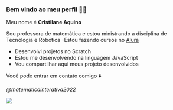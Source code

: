 ### Bem vindo ao meu perfil 👩‍🏫 

Meu nome é **Cristilane Aquino**

Sou professora de matemática e estou ministrando a disciplina de Tecnologia e Robótica
-Estou fazendo cursos no [Alura](https;//allura.com.br)
- Desenvolvi projetos no Scratch
- Estou me desenvolvendo na linguagem JavaScript
- Vou compartilhar aqui meus projeto desenvolvidos

Você pode entrar em contato comigo ⬇️

_@matematicainterativa2022_

![](https://media.tenor.com/1cL5fzcjpaQAAAAM/laptop.gif)
